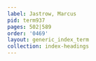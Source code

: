 ```yaml
---
label: Jastrow, Marcus
pid: term937
pages: 502|589
order: '0469'
layout: generic_index_term
collection: index-headings
---
```

